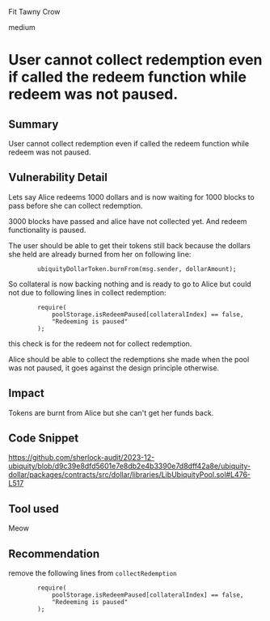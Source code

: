 Fit Tawny Crow

medium

# User cannot collect redemption even if called the redeem function while redeem was not paused.

## Summary
User cannot collect redemption even if called the redeem function while redeem was not paused. 
## Vulnerability Detail
Lets say Alice redeems 1000 dollars and is now waiting for 1000 blocks to pass before she can collect redemption.

3000 blocks have passed and alice have not collected yet. And redeem functionality is paused.

The user should be able to get their tokens still back because the dollars she held are already burned from her on following line:

```solidity
        ubiquityDollarToken.burnFrom(msg.sender, dollarAmount);
```

So collateral is now backing nothing and is ready to go to Alice but could not due to following lines in collect redemption:

```solidity
        require(
            poolStorage.isRedeemPaused[collateralIndex] == false,
            "Redeeming is paused"
        );
```

this check is for the redeem not for collect redemption.

Alice should be able to collect the redemptions she made when the pool was not paused, it goes against the design principle otherwise. 

## Impact
Tokens are burnt from Alice but she can't get her funds back. 
## Code Snippet
https://github.com/sherlock-audit/2023-12-ubiquity/blob/d9c39e8dfd5601e7e8db2e4b3390e7d8dff42a8e/ubiquity-dollar/packages/contracts/src/dollar/libraries/LibUbiquityPool.sol#L476-L517
## Tool used
Meow 
## Recommendation
remove the following lines from `collectRedemption`

```solidity
        require(
            poolStorage.isRedeemPaused[collateralIndex] == false,
            "Redeeming is paused"
        );
```
